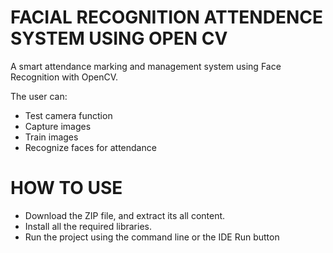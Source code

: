 # FACIAL RECOGNITION ATTENDENCE SYSTEM USING OPEN CV

A smart attendance marking and management system using Face Recognition with OpenCV.

The user can:

* Test camera function
* Capture images
* Train images
* Recognize faces for attendance

# HOW TO USE

* Download the ZIP file, and extract its all content.
* Install all the required libraries.
* Run the project using the command line or the IDE Run button
